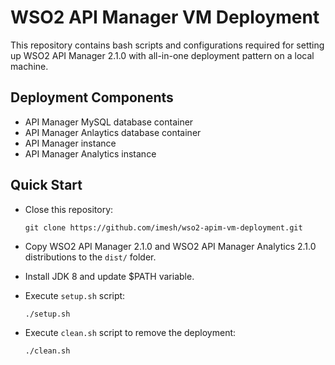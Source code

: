 # WSO2 API Manager VM Deployment

This repository contains bash scripts and configurations required for setting up WSO2 API Manager 2.1.0 with all-in-one deployment pattern on a local machine.

## Deployment Components

- API Manager MySQL database container
- API Manager Anlaytics database container
- API Manager instance
- API Manager Analytics instance

## Quick Start

- Close this repository:

  ````
  git clone https://github.com/imesh/wso2-apim-vm-deployment.git
  ````

- Copy WSO2 API Manager 2.1.0 and WSO2 API Manager Analytics 2.1.0 distributions to the ```dist/``` folder.

- Install JDK 8 and update $PATH variable. 

- Execute ```setup.sh``` script:

  ````
  ./setup.sh
  ````

- Execute ```clean.sh``` script to remove the deployment:

  ````
  ./clean.sh
  ````